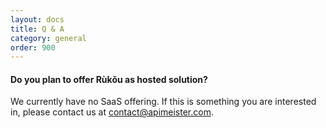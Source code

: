 ```yaml
---
layout: docs
title: Q & A
category: general
order: 900
---
```


#### Do you plan to offer Rùkǒu as hosted solution?

We currently have no SaaS offering. If this is something you are interested in, please contact us at [contact@apimeister.com](mailto:contact@apimeister.com).